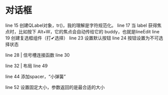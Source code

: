 
# 对话框

line 15  创建QLabel对象，tr()，我的理解是字符规范化。
line 17  当 label 获得焦点时，比如按下 Alt+W，它的焦点会自动传给它的 buddy，也就是lineEdit
line 19  创建复选框组件（打✔选择）
line 23  设置默认按钮
line 24  按钮设置为不可选择状态

line 28
   |     信号槽连接函数
line 30 

line 32
   |     布局
line 49

line 44  添加spacer，“小弹簧”

line 52  设置固定大小，参数返回的是最合适的大小
